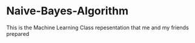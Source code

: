 # Naive-Bayes-Algorithm
This is the Machine Learning Class repesentation that me and my friends prepared

